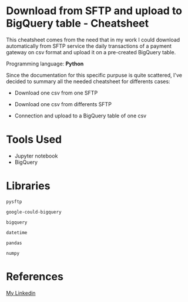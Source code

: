 # Download from SFTP and upload to BigQuery table - Cheatsheet



This cheatsheet comes from the need that in my work I could download automatically from SFTP service the daily transactions of a payment gateway on csv format and upload it on a pre-created BigQuery table.



Programming language: **Python**



Since the documentation for this specific purpuse is quite scattered, I've decided to summary all the needed cheatsheet for differents cases:



- Download one csv from one SFTP

- Download one csv from differents SFTP

- Connection and upload to a BigQuery table of one csv




# Tools Used

- Jupyter notebook
- BigQuery



# Libraries

`pysftp`

`google-could-bigquery`	

`bigquery`

`datetime`

`pandas`

`numpy`



# References

[My Linkedin](https://www.linkedin.com/in/giulia-galli-7669ba85/?locale=en_US)

